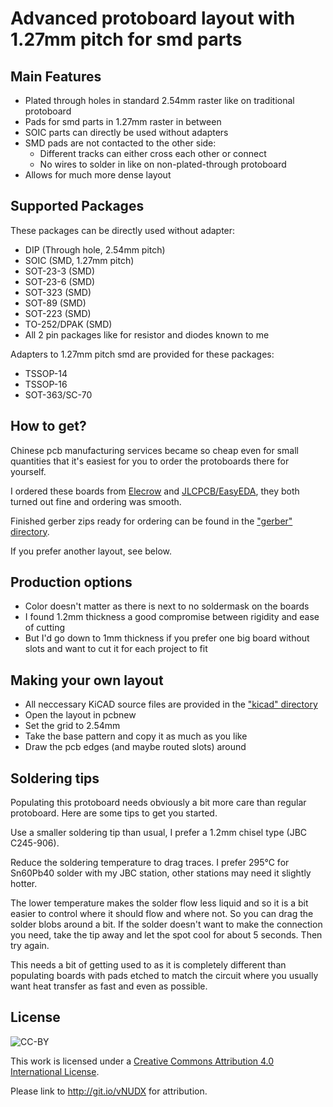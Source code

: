 Advanced protoboard layout with 1.27mm pitch for smd parts
==========================================================

Main Features
-------------

* Plated through holes in standard 2.54mm raster like on traditional protoboard
* Pads for smd parts in 1.27mm raster in between
* SOIC parts can directly be used without adapters
* SMD pads are not contacted to the other side:
  * Different tracks can either cross each other or connect
  * No wires to solder in like on non-plated-through protoboard
* Allows for much more dense layout

Supported Packages
------------------

These packages can be directly used without adapter:

* DIP (Through hole, 2.54mm pitch)
* SOIC (SMD, 1.27mm pitch)
* SOT-23-3 (SMD)
* SOT-23-6 (SMD)
* SOT-323 (SMD)
* SOT-89 (SMD)
* SOT-223 (SMD)
* TO-252/DPAK (SMD)
* All 2 pin packages like for resistor and diodes known to me

Adapters to 1.27mm pitch smd are provided for these packages:

* TSSOP-14
* TSSOP-16
* SOT-363/SC-70

How to get?
-----------

Chinese pcb manufacturing services became so cheap even for small quantities
that it's easiest for you to order the protoboards there for yourself.

I ordered these boards from [Elecrow](https://www.elecrow.com/) and [JLCPCB/EasyEDA](https://jlcpcb.com/), 
they both turned out fine and ordering was smooth.

Finished gerber zips ready for ordering can be found in the ["gerber" directory](https://github.com/electroniceel/protoboard/tree/master/gerber).

If you prefer another layout, see below.

Production options
----------------

* Color doesn't matter as there is next to no soldermask on the boards
* I found 1.2mm thickness a good compromise between rigidity and ease of cutting
* But I'd go down to 1mm thickness if you prefer one big board without slots and want to cut it for each project to fit

Making your own layout
----------------------

* All neccessary KiCAD source files are provided in the ["kicad" directory](https://github.com/electroniceel/protoboard/tree/master/kicad)
* Open the layout in pcbnew
* Set the grid to 2.54mm
* Take the base pattern and copy it as much as you like
* Draw the pcb edges (and maybe routed slots) around

Soldering tips
--------------

Populating this protoboard needs obviously a bit more care than regular protoboard. Here are
some tips to get you started.

Use a smaller soldering tip than usual, I prefer a 1.2mm chisel type (JBC C245-906).

Reduce the soldering temperature to drag traces. I prefer 295°C for Sn60Pb40 solder
with my JBC station, other stations may need it slightly hotter.

The lower temperature makes the solder flow less liquid and so it is a bit easier to control where
it should flow and where not. So you can drag the solder blobs around a bit. If the solder doesn't
want to make the connection you need, take the tip away and let the spot cool for about 5 seconds. Then
try again.

This needs a bit of getting used to as it is completely different than populating boards with pads etched
to match the circuit where you usually want heat transfer as fast and even as possible.

License
-------
![CC-BY](https://licensebuttons.net/l/by/4.0/88x31.png)

This work is licensed under a [Creative Commons Attribution 4.0 International License](https://creativecommons.org/licenses/by/4.0/).

Please link to http://git.io/vNUDX for attribution.
